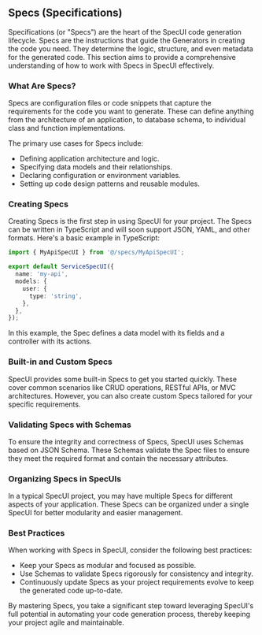 ## Specs (Specifications)

Specifications (or "Specs") are the heart of the SpecUI code generation lifecycle. Specs are the instructions that guide the Generators in creating the code you need. They determine the logic, structure, and even metadata for the generated code. This section aims to provide a comprehensive understanding of how to work with Specs in SpecUI effectively.

### What Are Specs?

Specs are configuration files or code snippets that capture the requirements for the code you want to generate. These can define anything from the architecture of an application, to database schema, to individual class and function implementations.

The primary use cases for Specs include:

- Defining application architecture and logic.
- Specifying data models and their relationships.
- Declaring configuration or environment variables.
- Setting up code design patterns and reusable modules.

### Creating Specs

Creating Specs is the first step in using SpecUI for your project. The Specs can be written in TypeScript and will soon support JSON, YAML, and other formats. Here's a basic example in TypeScript:

```typescript
import { MyApiSpecUI } from '@/specs/MyApiSpecUI';

export default ServiceSpecUI({
  name: 'my-api',
  models: {
    user: {
      type: 'string',
    },
  },
});
```

In this example, the Spec defines a data model with its fields and a controller with its actions.

### Built-in and Custom Specs

SpecUI provides some built-in Specs to get you started quickly. These cover common scenarios like CRUD operations, RESTful APIs, or MVC architectures. However, you can also create custom Specs tailored for your specific requirements.

### Validating Specs with Schemas

To ensure the integrity and correctness of Specs, SpecUI uses Schemas based on JSON Schema. These Schemas validate the Spec files to ensure they meet the required format and contain the necessary attributes.

### Organizing Specs in SpecUIs

In a typical SpecUI project, you may have multiple Specs for different aspects of your application. These Specs can be organized under a single SpecUI for better modularity and easier management.

### Best Practices

When working with Specs in SpecUI, consider the following best practices:

- Keep your Specs as modular and focused as possible.
- Use Schemas to validate Specs rigorously for consistency and integrity.
- Continuously update Specs as your project requirements evolve to keep the generated code up-to-date.

By mastering Specs, you take a significant step toward leveraging SpecUI's full potential in automating your code generation process, thereby keeping your project agile and maintainable.

